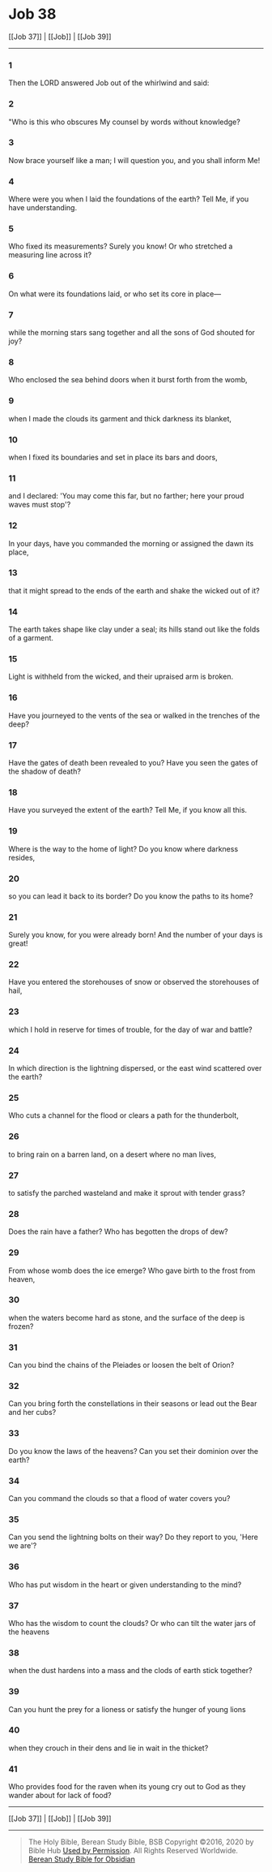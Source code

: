 # Job 38

[[Job 37]] | [[Job]] | [[Job 39]]

---

### 1
Then the LORD answered Job out of the whirlwind and said:

### 2
"Who is this who obscures My counsel by words without knowledge?

### 3
Now brace yourself like a man; I will question you, and you shall inform Me!

### 4
Where were you when I laid the foundations of the earth? Tell Me, if you have understanding.

### 5
Who fixed its measurements? Surely you know! Or who stretched a measuring line across it?

### 6
On what were its foundations laid, or who set its core in place—

### 7
while the morning stars sang together and all the sons of God shouted for joy?

### 8
Who enclosed the sea behind doors when it burst forth from the womb,

### 9
when I made the clouds its garment and thick darkness its blanket,

### 10
when I fixed its boundaries and set in place its bars and doors,

### 11
and I declared: 'You may come this far, but no farther; here your proud waves must stop'?

### 12
In your days, have you commanded the morning or assigned the dawn its place,

### 13
that it might spread to the ends of the earth and shake the wicked out of it?

### 14
The earth takes shape like clay under a seal; its hills stand out like the folds of a garment.

### 15
Light is withheld from the wicked, and their upraised arm is broken.

### 16
Have you journeyed to the vents of the sea or walked in the trenches of the deep?

### 17
Have the gates of death been revealed to you? Have you seen the gates of the shadow of death?

### 18
Have you surveyed the extent of the earth? Tell Me, if you know all this.

### 19
Where is the way to the home of light? Do you know where darkness resides,

### 20
so you can lead it back to its border? Do you know the paths to its home?

### 21
Surely you know, for you were already born! And the number of your days is great!

### 22
Have you entered the storehouses of snow or observed the storehouses of hail,

### 23
which I hold in reserve for times of trouble, for the day of war and battle?

### 24
In which direction is the lightning dispersed, or the east wind scattered over the earth?

### 25
Who cuts a channel for the flood or clears a path for the thunderbolt,

### 26
to bring rain on a barren land, on a desert where no man lives,

### 27
to satisfy the parched wasteland and make it sprout with tender grass?

### 28
Does the rain have a father? Who has begotten the drops of dew?

### 29
From whose womb does the ice emerge? Who gave birth to the frost from heaven,

### 30
when the waters become hard as stone, and the surface of the deep is frozen?

### 31
Can you bind the chains of the Pleiades or loosen the belt of Orion?

### 32
Can you bring forth the constellations in their seasons or lead out the Bear and her cubs?

### 33
Do you know the laws of the heavens? Can you set their dominion over the earth?

### 34
Can you command the clouds so that a flood of water covers you?

### 35
Can you send the lightning bolts on their way? Do they report to you, 'Here we are'?

### 36
Who has put wisdom in the heart or given understanding to the mind?

### 37
Who has the wisdom to count the clouds? Or who can tilt the water jars of the heavens

### 38
when the dust hardens into a mass and the clods of earth stick together?

### 39
Can you hunt the prey for a lioness or satisfy the hunger of young lions

### 40
when they crouch in their dens and lie in wait in the thicket?

### 41
Who provides food for the raven when its young cry out to God as they wander about for lack of food?

---

[[Job 37]] | [[Job]] | [[Job 39]]

---

> The Holy Bible, Berean Study Bible, BSB
> Copyright &copy;2016, 2020 by Bible Hub
> [Used by Permission](https://berean.bible/terms.htm). All Rights Reserved Worldwide.
> [Berean Study Bible for Obsidian](https://github.com/gapmiss/berean-study-bible-for-obsidian)

